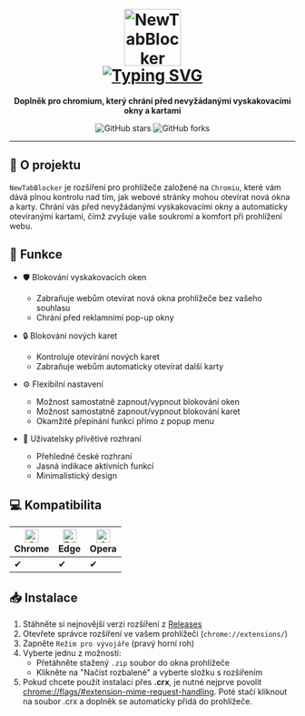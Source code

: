 <h1 align="center">
  <br>
  <a href="https://github.com/patekcz"><img src="https://github.com/patekcz/NewTabBlocker/assets/52839023/25fb01bd-83b5-4238-8141-b91ca7b173ea" height="100" alt="NewTabBlocker"></a>
  <br>
  <a href="https://git.io/typing-svg"><img src="https://readme-typing-svg.demolab.com?font=Fira+Code&duration=2000&pause=1000&random=false&width=160&lines=NewTabBlocker" alt="Typing SVG" /></a>
  <br>
</h1>

<p align="center">
  <b>Doplněk pro chromium, který chrání před nevyžádanými vyskakovacími okny a kartami</b>
</p>

<p align="center">
  <img src="https://img.shields.io/github/stars/patekcz/NewTabBlocker?style=social" alt="GitHub stars">
  <img src="https://img.shields.io/github/forks/patekcz/NewTabBlocker?style=social" alt="GitHub forks">
</p>

---

## 🌟 O projektu

`NewTabBlocker` je rozšíření pro prohlížeče založené na `Chromiu`, které vám dává plnou kontrolu nad tím, jak webové stránky mohou otevírat nová okna a karty. Chrání vás před nevyžádanými vyskakovacími okny a automaticky otevíranými kartami, čímž zvyšuje vaše soukromí a komfort při prohlížení webu.

## 🚀 Funkce

- 🛡️ Blokování vyskakovacích oken
  - Zabraňuje webům otevírat nová okna prohlížeče bez vašeho souhlasu
  - Chrání před reklamními pop-up okny

- 🔒 Blokování nových karet
  - Kontroluje otevírání nových karet
  - Zabraňuje webům automaticky otevírat další karty

- ⚙️ Flexibilní nastavení
  - Možnost samostatně zapnout/vypnout blokování oken
  - Možnost samostatně zapnout/vypnout blokování karet
  - Okamžité přepínání funkcí přímo z popup menu

- 🎨 Uživatelsky přívětivé rozhraní
  - Přehledné české rozhraní
  - Jasná indikace aktivních funkcí
  - Minimalistický design

## 💻 Kompatibilita

| <img src="https://raw.githubusercontent.com/alrra/browser-logos/master/src/chrome/chrome_48x48.png" alt="Chrome" width="24px" height="24px" /><br>Chrome | <img src="https://raw.githubusercontent.com/alrra/browser-logos/master/src/edge/edge_48x48.png" alt="Edge" width="24px" height="24px" /><br>Edge | <img src="https://raw.githubusercontent.com/alrra/browser-logos/master/src/opera/opera_48x48.png" alt="Opera" width="24px" height="24px" /><br>Opera |
| -------------------------------------------------------------------------------------------------------------------------------------------------------- | -------------------------------------------------------------------------------------------------------------------------------------------------- | ---------------------------------------------------------------------------------------------------------------------------------------------------- |
| ✔                                                                                                                                                         | ✔                                                                                                                                                   | ✔                                                                                                                                                     |

## 📥 Instalace

1. Stáhněte si nejnovější verzi rozšíření z [Releases](https://github.com/patekcz/NewTabBlocker/releases)
2. Otevřete správce rozšíření ve vašem prohlížeči (`chrome://extensions/`)
3. Zapněte `Režim pro vývojáře` (pravý horní roh)
4. Vyberte jednu z možností:
   - Přetáhněte stažený `.zip` soubor do okna prohlížeče
   - Klikněte na "Načíst rozbalené" a vyberte složku s rozšířením
5. Pokud chcete použít instalaci přes **.crx**, je nutné nejprve povolit [chrome://flags/#extension-mime-request-handling](chrome://flags/#extension-mime-request-handling). Poté stačí kliknout na soubor .crx a doplněk se automaticky přidá do prohlížeče.
